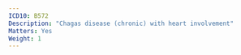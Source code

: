```yaml
---
ICD10: B572
Description: "Chagas disease (chronic) with heart involvement"
Matters: Yes
Weight: 1
---
```


